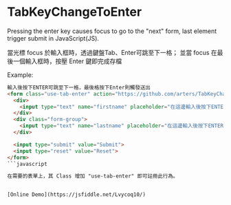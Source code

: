 # TabKeyChangeToEnter
Pressing the enter key causes focus to go to the "next" form, last element trigger submit in JavaScript(JS).

當光標 focus 於輸入框時，透過鍵盤Tab、Enter可跳至下一格；
並當 focus 在最後一個輸入框時，按壓 Enter 鍵即完成存檔

Example:
```HTML
輸入後按下ENTER可跳至下一格，最後格按下Enter則觸發送出
<form class="use-tab-enter" action="https://github.com/arters/TabKeyChangeToEnter/" method="get">
  <div>
    <input type="text" name="firstname" placeholder="在這邊輸入後按下ENTER">
  </div>
  <div class="form-group">
    <input type="text" name="lastname" placeholder="在這邊輸入後按下ENTER">
  </div>

  <input type="submit" value="Submit">
  <input type="reset" value="Reset">
</form>
```javascript

在需要的表單上，其 Class 增加 "use-tab-enter" 即可註冊此行為。


[Online Demo](https://jsfiddle.net/Lvycoq10/)
